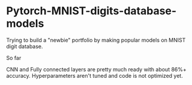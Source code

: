 # Pytorch-MNIST-digits-database-models

Trying to build a "newbie" portfolio by making popular models on MNIST digit database.

So far

CNN and Fully connected layers are pretty much ready with about 86%+ accuracy. Hyperparameters aren't tuned and code is not optimized yet.




